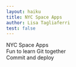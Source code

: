 ```yaml
---
layout: haiku
title: NYC Space Apps
author: Lisa Tagliaferri
test: false
---
```


NYC Space Apps <br>
Fun to learn Git together <br>
Commit and deploy <br>
